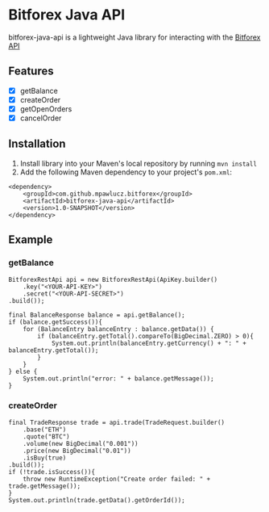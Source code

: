 # Bitforex Java API
bitforex-java-api is a lightweight Java library for interacting with the [Bitforex API](https://github.com/githubdev2020/API_Doc_en/wiki)

## Features
- [x] getBalance
- [x] createOrder
- [x] getOpenOrders
- [x] cancelOrder

## Installation
1. Install library into your Maven's local repository by running `mvn install`
2. Add the following Maven dependency to your project's `pom.xml`:
```
<dependency>
    <groupId>com.github.mpawlucz.bitforex</groupId>
    <artifactId>bitforex-java-api</artifactId>
    <version>1.0-SNAPSHOT</version>
</dependency>
```

## Example

### getBalance
```
BitforexRestApi api = new BitforexRestApi(ApiKey.builder()
    .key("<YOUR-API-KEY>")
    .secret("<YOUR-API-SECRET>")
.build());

final BalanceResponse balance = api.getBalance();
if (balance.getSuccess()){
    for (BalanceEntry balanceEntry : balance.getData()) {
        if (balanceEntry.getTotal().compareTo(BigDecimal.ZERO) > 0){
            System.out.println(balanceEntry.getCurrency() + ": " + balanceEntry.getTotal());
        }
    }
} else {
    System.out.println("error: " + balance.getMessage());
}
```

### createOrder
```
final TradeResponse trade = api.trade(TradeRequest.builder()
    .base("ETH")
    .quote("BTC")
    .volume(new BigDecimal("0.001"))
    .price(new BigDecimal("0.01"))
    .isBuy(true)
.build());
if (!trade.isSuccess()){
    throw new RuntimeException("Create order failed: " + trade.getMessage());
}
System.out.println(trade.getData().getOrderId());
```
